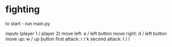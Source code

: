 # fighting

to start - run main.py

inputs (player 1 / player 2)
    move left: a / left button
    move right: d / left button
    move up: w / up button
    first attack: r / k
    second attack: t / l
